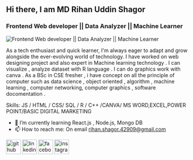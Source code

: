 ## Hi there, I am MD Rihan Uddin Shagor
### Frontend Web developer || Data Analyzer || Machine Learner
![Frontend Web developer || Data Analyzer || Machine Learner]([https://media.licdn.com/dms/image/D4D16AQGcbMD6hfwi1Q/profile-displaybackgroundimage-shrink_350_1400/0/1714907427556?e=1720656000&v=beta&t=BvHvnyfdkd7Hd1JAv-S5GDRsIe898xn8yMsoEquiBTk](https://www.canva.com/design/DAGEWmJAoKc/-x5Q8fI9w_S033RpumTNpQ/view))

As a tech enthusiast and quick learner, I'm always eager to adapt and grow alongside the ever-evolving world of technology. I have worked on web designing project and also expert in Machine learning technology . I can visualize , analyze dataset with R language . I can do graphics work with canva . As a BSc in CSE fresher , i have concept on all the principle of computer such as data science , object oriented , algorithm , machine learning , computer networking, computer graphics , software docomentation . 

Skills: JS / HTML / CSS/ SQL / R / C++ /CANVA/ MS WORD,EXCEL,POWER POINT/BASIC DIGITAL MARKETING

- 🌱 I’m currently learning React.js , Node.js, Mongo DB 
- 📫 How to reach me: On email rihan.shagor.42909@gmail.com


[<img src='https://cdn.jsdelivr.net/npm/simple-icons@3.0.1/icons/github.svg' alt='github' height='40'>](https://github.com/rihanshagor)  [<img src='https://cdn.jsdelivr.net/npm/simple-icons@3.0.1/icons/linkedin.svg' alt='linkedin' height='40'>](https://www.linkedin.com/in/rihanshagor/)  [<img src='https://cdn.jsdelivr.net/npm/simple-icons@3.0.1/icons/facebook.svg' alt='facebook' height='40'>](https://www.facebook.com/RihanShagor)  [<img src='https://cdn.jsdelivr.net/npm/simple-icons@3.0.1/icons/instagram.svg' alt='instagram' height='40'>](https://www.instagram.com/rihan_shagor/)  

